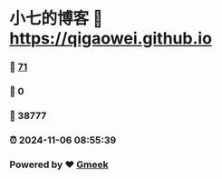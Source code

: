 # 小七的博客 :link: https://qigaowei.github.io 
### :page_facing_up: [71](https://qigaowei.github.io/tag.html) 
### :speech_balloon: 0 
### :hibiscus: 38777 
### :alarm_clock: 2024-11-06 08:55:39 
### Powered by :heart: [Gmeek](https://github.com/Meekdai/Gmeek)
